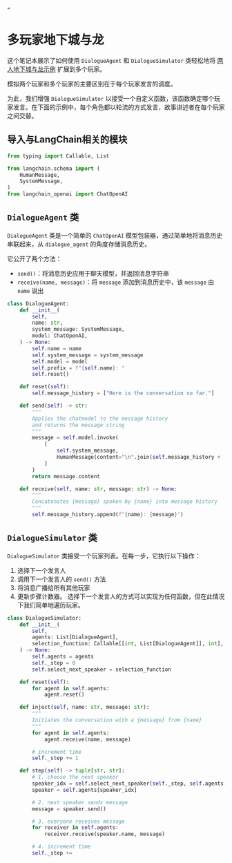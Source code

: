 “
# 多玩家地下城与龙

这个笔记本展示了如何使用 `DialogueAgent` 和 `DialogueSimulator` 类轻松地将 [两人地下城与龙示例](https://python.langchain.com/en/latest/use_cases/agent_simulations/two_player_dnd.html) 扩展到多个玩家。

模拟两个玩家和多个玩家的主要区别在于每个玩家发言的调度。

为此，我们增强 `DialogueSimulator` 以接受一个自定义函数，该函数确定哪个玩家发言。在下面的示例中，每个角色都以轮流的方式发言，故事讲述者在每个玩家之间交替。

## 导入与LangChain相关的模块

```python
from typing import Callable, List

from langchain.schema import (
    HumanMessage,
    SystemMessage,
)
from langchain_openai import ChatOpenAI
```

## `DialogueAgent` 类
`DialogueAgent` 类是一个简单的 `ChatOpenAI` 模型包装器，通过简单地将消息历史串联起来，从 `dialogue_agent` 的角度存储消息历史。

它公开了两个方法：
- `send()`：将消息历史应用于聊天模型，并返回消息字符串
- `receive(name, message)`：将 `message` 添加到消息历史中，该 `message` 由 `name` 说出

```python
class DialogueAgent:
    def __init__(
        self,
        name: str,
        system_message: SystemMessage,
        model: ChatOpenAI,
    ) -> None:
        self.name = name
        self.system_message = system_message
        self.model = model
        self.prefix = f"{self.name}: "
        self.reset()

    def reset(self):
        self.message_history = ["Here is the conversation so far."]

    def send(self) -> str:
        """
        Applies the chatmodel to the message history
        and returns the message string
        """
        message = self.model.invoke(
            [
                self.system_message,
                HumanMessage(content="\n".join(self.message_history + [self.prefix])),
            ]
        )
        return message.content

    def receive(self, name: str, message: str) -> None:
        """
        Concatenates {message} spoken by {name} into message history
        """
        self.message_history.append(f"{name}: {message}")
```

## `DialogueSimulator` 类
`DialogueSimulator` 类接受一个玩家列表。在每一步，它执行以下操作：
1. 选择下一个发言人
2. 调用下一个发言人的 `send()` 方法
3. 将消息广播给所有其他玩家
4. 更新步骤计数器。
选择下一个发言人的方式可以实现为任何函数，但在此情况下我们简单地遍历玩家。

```python
class DialogueSimulator:
    def __init__(
        self,
        agents: List[DialogueAgent],
        selection_function: Callable[[int, List[DialogueAgent]], int],
    ) -> None:
        self.agents = agents
        self._step = 0
        self.select_next_speaker = selection_function

    def reset(self):
        for agent in self.agents:
            agent.reset()

    def inject(self, name: str, message: str):
        """
        Initiates the conversation with a {message} from {name}
        """
        for agent in self.agents:
            agent.receive(name, message)

        # increment time
        self._step += 1

    def step(self) -> tuple[str, str]:
        # 1. choose the next speaker
        speaker_idx = self.select_next_speaker(self._step, self.agents)
        speaker = self.agents[speaker_idx]

        # 2. next speaker sends message
        message = speaker.send()

        # 3. everyone receives message
        for receiver in self.agents:
            receiver.receive(speaker.name, message)

        # 4. increment time
        self._step += 